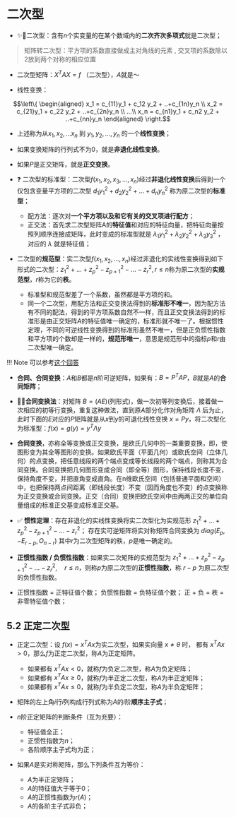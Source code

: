 # 二次型

- ✨🌟二次型：含有$n$个实变量的在某个数域内的**二次齐次多项式**就是二次型；
> 矩阵转二次型：平方项的系数直接做成主对角线的元素 , 交叉项的系数除以2放到两个对称的相应位置
- 二次型矩阵：$X^T A X = f$ （二次型），$A$就是～

- 线性变换：

$$\left\{ \begin{aligned}  x_1 = c_{11}y_1 + c_12 y_2 + ..+c_{1n}y_n \\ x_2 = c_{21}y_1 + c_22 y_2 + ..+c_{2n}y_n \\ ...\\ x_n = c_{n1}y_1 + c_n2 y_2 + ..+c_{nn}y_n   \end{aligned} \right.$$

- 上述称为从$x_1, x_2,...x_n$ 到 $y_1, y_2, ..., y_n$ 的一个**线性变换**；

- 如果变换矩阵的行列式不为0，就是**非退化线性变换**。
- 如果$P$是正交矩阵，就是**正交变换**。
- ❓ 二次型的标准型：二次型$f(x_1, x_2, x_3,...,x_n)$经过**非退化线性变换**后得到一个仅包含变量平方项的二次型 $d_1 y^{2}_{1} + d_2 y^{2}_2 + ... + d_n y^{2}_n$ 称为原二次型的**标准型**；
    - 配方法：逐次对**一个平方项以及和它有关的交叉项进行配方**；
    - 正交法：首先求二次型矩阵A的**特征值**和对应的特征向量，把特征向量按照列顺序连接成矩阵，此时变成的标准型就是 $\lambda_1 y^2_{1} + \lambda_2 y^2_{2} +\lambda_3 y^2_{3}$ ，对应的 $\lambda$ 就是特征值； 
- 二次型的**规范型**：实二次型$f(x_1, x_2, ..., x_n )$经过非退化的实线性变换得到如下形式的二次型：$z^{2}_1 + ... + z^{2}_p - z^{2}_{p+1} - ... - z^{2}_r , r \leq n$称为原二次型的**实规范型**，$r$称为它的**秩**。
    - 标准型和规范型差了一个系数，虽然都是平方项的和。
    - 同一个二次型，用配方法和正交变换法得到的**标准形不唯一**，因为配方法有不同的配法，得到的平方项系数自然不一样，而且正交变换法得到的标准形是由正交矩阵$A$的特征值唯一确定的，标准形就不唯一了。根据惯性定理，不同的可逆线性变换得到的标准形虽然不唯一，但是正负惯性指数和平方项的个数却是一样的，**规范形唯一**，意思是规范形中的指标$p$和$r$由二次型唯一确定。

!!! Note
    可以参考[这个回答](https://www.zhihu.com/question/63417645/answer/2480199249)
- **合同、合同变换**：$A$和$B$都是$n$阶可逆矩阵，如果有：$B = P^T  A P$，$B$就是$A$的**合同矩阵**；
- 🌟🌟**合同变换法**：对矩阵 $B = (A E)$(列形式)，做一次初等列变换后，接着做一次相应的初等行变换，重复这种做法，直到原$A$部分化作对角矩阵 $\Lambda$ 后为止，此时下面的$E$对应的$P$矩阵就是从$x$到$y$的可退化线性变换 $x = Py$，将二次型化为标准型：$f(x) = g(y) = y^T \Lambda y$

- **合同变换**，亦称全等变换或正交变换，是欧氏几何中的一类重要变换，即，使图形变为其全等图形的变换。如果欧氏平面（平面几何）或欧氏空间（立体几何）的点变换，把任意线段的两个端点变成等长线段的两个端点，则称其为合同变换。合同变换把几何图形变成合同（即全等）图形，保持线段长度不变，保持角度不变，并把直角变成直角。在n维欧氏空间（包括普通平面和空间）中，也把保持两点间距离（即线段长度）不变（因而角度也不变）的点变换称为正交变换或合同变换。正交（合同）变换把欧氏空间中由两两正交的单位向量组成的标准正交基变成标准正交基。

- ✅ **惯性定理**：存在非退化的实线性变换将实二次型化为实规范形 $z^{2}_1 + ... + z^{2}_p - z^{2}_{p+1} - ... - z^{2}_r$； 存在实可逆矩阵将实对称矩阵合同变换为 $diag(E_p, - E_{r - p}, O_{n-r})$ 其中$r$为二次型矩阵的秩，$p$是唯一确定的。


- **正惯性指数 / 负惯性指数**：如果实二次矩阵的实规范型为 $z^{2}_1 + ... + z^{2}_p - z^{2}_{p+1} - ... - z^{2}_r, \hspace{12pt} r \leq n$，则称$p$为原二次型的**正惯性指数**，称 $r - p$ 为原二次型的负惯性指数。

- 正惯性指数 = 正特征值个数； 负惯性指数 = 负特征值个数； 正 + 负 = 秩 = 非零特征值个数；


## 5.2 正定二次型


- 正定二次型：设 $f(x) = x^T Ax$为实二次型，如果实向量 $x \neq \theta$ 时， 都有 $x^T Ax > 0$，那么$f$为正定二次型，称$A$为正定矩阵。
    - 如果都有 $x^T Ax < 0$，就称$f$为负定二次型，称$A$为负定矩阵；
    - 如果都有 $x^T Ax \geq 0$，就称$f$为半正定二次型，称$A$为半正定矩阵；
    - 如果都有 $x^T Ax \leq 0$，就称$f$为半负定二次型，称$A$为半负定矩阵；

- 矩阵的左上角$i$行$i$列构成行列式称为$A$的$i$阶**顺序主子式**；
- $n$阶正定矩阵的判断条件（互为充要）：
    - 特征值全正；
    - 正惯性指数为$n$；
    - 各阶顺序主子式均为正；

- 如果$A$是实对称矩阵，那么下列条件互为等价：
    - $A$为半正定矩阵；
    - $A$的特征值大于等于0；
    - $A$的正惯性指数为$r(A)$；
    - $A$的各阶主子式非负；